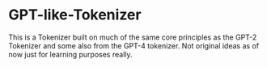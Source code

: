 # GPT-like-Tokenizer
This is a Tokenizer built on much of the same core principles as the GPT-2 Tokenizer and some also from the GPT-4 tokenizer. Not original ideas as of now just for learning purposes really.
